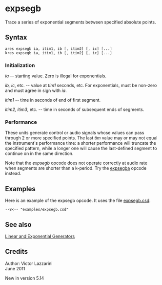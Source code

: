 <!--
id:expsegb
category:Signal Generators:Linear and Exponential Generators
-->
# expsegb
Trace a series of exponential segments between specified
      absolute points.

## Syntax
```csound-orc
ares expsegb ia, itim1, ib [, itim2] [, ic] [...]
kres expsegb ia, itim1, ib [, itim2] [, ic] [...]
```

### Initialization
_ia_ -- starting value. Zero is illegal for exponentials.

_ib, ic_, etc. -- value at _tim1_ seconds, etc. For exponentials, must be non-zero and must agree in sign with _ia_.

_itim1_ -- time in seconds of end of first segment.

_itim2, itim3_, etc. -- time in seconds of subsequent ends of segments.

### Performance
These units generate control or audio signals whose values can pass through 2 or more specified points. The last _tim_ value may or may not equal the instrument's performance time: a shorter performance will truncate the specified pattern, while a longer one will cause the last-defined segment to continue on in the same direction.

Note that the _expsegb_ opcode does not operate correctly at audio rate when segments are shorter than a k-period. Try the [expsegba](../../opcodes/expsegba) opcode instead.

## Examples
Here is an example of the expsegb opcode. It uses the file [expsegb.csd](../../examples/expsegb.csd).
``` csound-orc title="Example of the expsegb opcode." linenums="1"
--8<-- "examples/expsegb.csd"
```

## See also
[Linear and Exponential Generators](../../siggen/lineexp)

## Credits
Author: Victor Lazzarini  
June 2011
  
New in version 5.14

